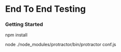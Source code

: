# End To End Testing

### Getting Started
npm install

node ./node_modules/protractor/bin/protractor conf.js

